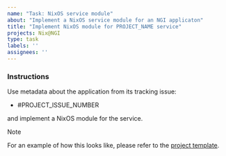 ```yaml
---
name: "Task: NixOS service module"
about: "Implement a NixOS service module for an NGI applicaton"
title: "Implement NixOS module for PROJECT_NAME service"
projects: Nix@NGI
type: task
labels: ''
assignees: ''
---
```


### Instructions

<!-- Replace `PROJECT_ISSUE_NUMBER` with the issue number that contains the project's triaged information.
If one doesn't exist, create it by following the instructions in the [contributor documentation](https://github.com/ngi-nix/ngipkgs/blob/main/CONTRIBUTING.md#triaging-an-ngi-application). -->

Use metadata about the application from its tracking issue:

- #PROJECT_ISSUE_NUMBER

and implement a NixOS module for the service.

> [!NOTE]
> For an example of how this looks like, please refer to the [project template](https://github.com/ngi-nix/ngipkgs/tree/main/maintainers/templates/project).

<!-- TODO: create contributor documentation for this task -->
